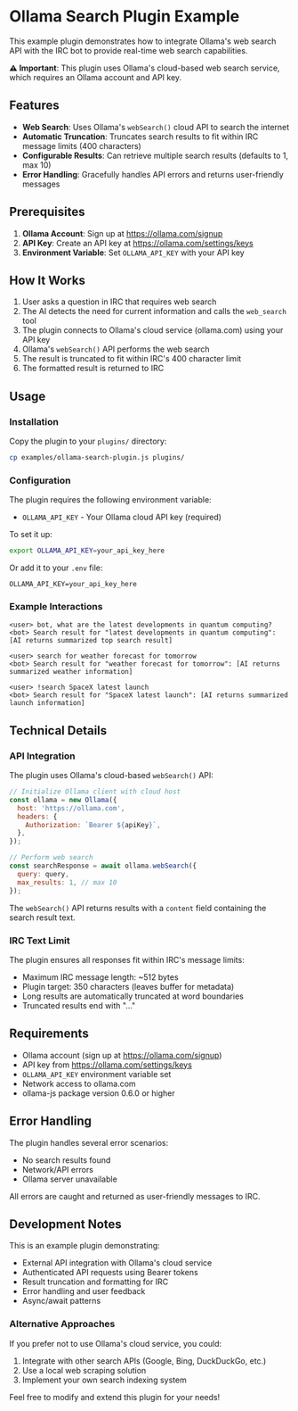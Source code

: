 # Ollama Search Plugin Example

This example plugin demonstrates how to integrate Ollama's web search API with the IRC bot to provide real-time web search capabilities.

**⚠️ Important**: This plugin uses Ollama's cloud-based web search service, which requires an Ollama account and API key.

## Features

- **Web Search**: Uses Ollama's `webSearch()` cloud API to search the internet
- **Automatic Truncation**: Truncates search results to fit within IRC message limits (400 characters)
- **Configurable Results**: Can retrieve multiple search results (defaults to 1, max 10)
- **Error Handling**: Gracefully handles API errors and returns user-friendly messages

## Prerequisites

1. **Ollama Account**: Sign up at https://ollama.com/signup
2. **API Key**: Create an API key at https://ollama.com/settings/keys
3. **Environment Variable**: Set `OLLAMA_API_KEY` with your API key

## How It Works

1. User asks a question in IRC that requires web search
2. The AI detects the need for current information and calls the `web_search` tool
3. The plugin connects to Ollama's cloud service (ollama.com) using your API key
4. Ollama's `webSearch()` API performs the web search
5. The result is truncated to fit within IRC's 400 character limit
6. The formatted result is returned to IRC

## Usage

### Installation

Copy the plugin to your `plugins/` directory:

```bash
cp examples/ollama-search-plugin.js plugins/
```

### Configuration

The plugin requires the following environment variable:
- `OLLAMA_API_KEY` - Your Ollama cloud API key (required)

To set it up:
```bash
export OLLAMA_API_KEY=your_api_key_here
```

Or add it to your `.env` file:
```
OLLAMA_API_KEY=your_api_key_here
```

### Example Interactions

```
<user> bot, what are the latest developments in quantum computing?
<bot> Search result for "latest developments in quantum computing": [AI returns summarized top search result]

<user> search for weather forecast for tomorrow
<bot> Search result for "weather forecast for tomorrow": [AI returns summarized weather information]

<user> !search SpaceX latest launch
<bot> Search result for "SpaceX latest launch": [AI returns summarized launch information]
```

## Technical Details

### API Integration

The plugin uses Ollama's cloud-based `webSearch()` API:

```javascript
// Initialize Ollama client with cloud host
const ollama = new Ollama({
  host: 'https://ollama.com',
  headers: {
    Authorization: `Bearer ${apiKey}`,
  },
});

// Perform web search
const searchResponse = await ollama.webSearch({
  query: query,
  max_results: 1, // max 10
});
```

The `webSearch()` API returns results with a `content` field containing the search result text.

### IRC Text Limit

The plugin ensures all responses fit within IRC's message limits:
- Maximum IRC message length: ~512 bytes
- Plugin target: 350 characters (leaves buffer for metadata)
- Long results are automatically truncated at word boundaries
- Truncated results end with "..."

## Requirements

- Ollama account (sign up at https://ollama.com/signup)
- API key from https://ollama.com/settings/keys
- `OLLAMA_API_KEY` environment variable set
- Network access to ollama.com
- ollama-js package version 0.6.0 or higher

## Error Handling

The plugin handles several error scenarios:
- No search results found
- Network/API errors
- Ollama server unavailable

All errors are caught and returned as user-friendly messages to IRC.

## Development Notes

This is an example plugin demonstrating:
- External API integration with Ollama's cloud service
- Authenticated API requests using Bearer tokens
- Result truncation and formatting for IRC
- Error handling and user feedback
- Async/await patterns

### Alternative Approaches

If you prefer not to use Ollama's cloud service, you could:
1. Integrate with other search APIs (Google, Bing, DuckDuckGo, etc.)
2. Use a local web scraping solution
3. Implement your own search indexing system

Feel free to modify and extend this plugin for your needs!
